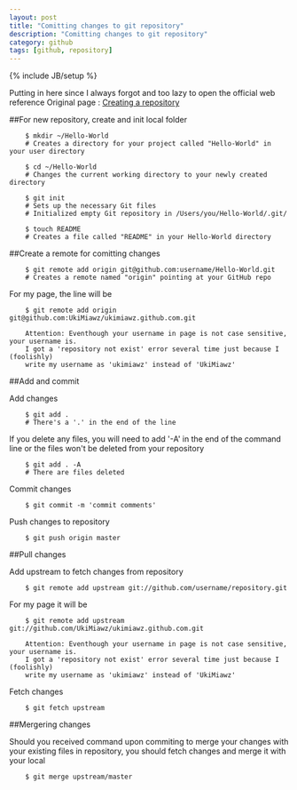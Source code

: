 ```yaml
---
layout: post
title: "Comitting changes to git repository"
description: "Comitting changes to git repository"
category: github
tags: [github, repository]
---
```

{% include JB/setup %}

Putting in here since I always forgot and too lazy to open the official web reference
Original page : <a href="https://help.github.com/articles/create-a-repo" target="_blank">Creating a repository</a>

##For new repository, create and init local folder

		$ mkdir ~/Hello-World
		# Creates a directory for your project called "Hello-World" in your user directory
		
		$ cd ~/Hello-World
		# Changes the current working directory to your newly created directory
		
		$ git init
		# Sets up the necessary Git files
		# Initialized empty Git repository in /Users/you/Hello-World/.git/
		
		$ touch README
		# Creates a file called "README" in your Hello-World directory

##Create a remote for comitting changes

		$ git remote add origin git@github.com:username/Hello-World.git
		# Creates a remote named "origin" pointing at your GitHub repo

For my page, the line will be
	
		$ git remote add origin git@github.com:UkiMiawz/ukimiawz.github.com.git

		Attention: Eventhough your username in page is not case sensitive, your username is.
		I got a 'repository not exist' error several time just because I (foolishly)
		write my username as 'ukimiawz' instead of 'UkiMiawz'

##Add and commit

Add changes
	
		$ git add .
		# There's a '.' in the end of the line

If you delete any files, you will need to add '-A' in the end of the command line or the files won't be deleted from your repository

		$ git add . -A
		# There are files deleted

Commit changes

		$ git commit -m 'commit comments'

Push changes to repository

		$ git push origin master

##Pull changes

Add upstream to fetch changes from repository

		$ git remote add upstream git://github.com/username/repository.git

For my page it will be

		$ git remote add upstream git://github.com/UkiMiawz/ukimiawz.github.com.git

		Attention: Eventhough your username in page is not case sensitive, your username is.
		I got a 'repository not exist' error several time just because I (foolishly)
		write my username as 'ukimiawz' instead of 'UkiMiawz'

Fetch changes

		$ git fetch upstream

##Mergering changes

Should you received command upon commiting to merge your changes with your existing files in repository, you should fetch changes and merge it with your local

		$ git merge upstream/master
